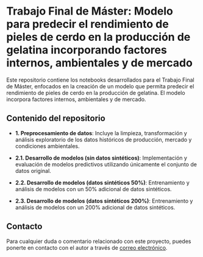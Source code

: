 # Trabajo Final de Máster: Modelo para predecir el rendimiento de pieles de cerdo en la producción de gelatina incorporando factores internos, ambientales y de mercado

Este repositorio contiene los notebooks desarrollados para el Trabajo Final de Máster, enfocados en la creación de un modelo que permita predecir el rendimiento de pieles de cerdo en la producción de gelatina. El modelo incorpora factores internos, ambientales y de mercado.

## Contenido del repositorio

- **1. Preprocesamiento de datos**: Incluye la limpieza, transformación y análisis exploratorio de los datos históricos de producción, mercado y condiciones ambientales.

- **2.1. Desarrollo de modelos (sin datos sintéticos)**: Implementación y evaluación de modelos predictivos utilizando únicamente el conjunto de datos original.

- **2.2. Desarrollo de modelos (datos sintéticos 50%)**: Entrenamiento y análisis de modelos con un 50% adicional de datos sintéticos.

- **2.3. Desarrollo de modelos (datos sintéticos 200%)**: Entrenamiento y análisis de modelos con un 200% adicional de datos sintéticos.

## Contacto

Para cualquier duda o comentario relacionado con este proyecto, puedes ponerte en contacto con el autor a través de [correo electrónico](mailto:hectormh@uoc.edu).
